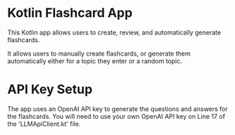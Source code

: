 # Kotlin Flashcard App

This Kotlin app allows users to create, review, and automatically generate flashcards.

It allows users to manually create flashcards, or generate them automatically either for a topic they enter or a random topic.

# API Key Setup

The app uses an OpenAI API key to generate the questions and answers for the flashcards.
You will need to use your own OpenAI API key on Line 17 of the 'LLMApiClient.kt' file.
